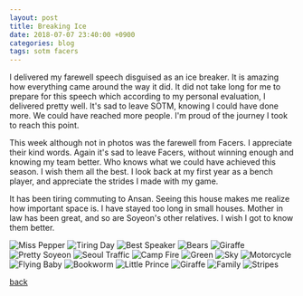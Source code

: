 ```yaml
---
layout: post
title: Breaking Ice
date: 2018-07-07 23:40:00 +0900
categories: blog 
tags: sotm facers
---
```


I delivered my farewell speech disguised as an ice breaker. It is amazing how everything came around the way it did. It did not take long for me to prepare for this speech which according to my personal evaluation, I delivered pretty well. It's sad to leave SOTM, knowing I could have done more. We could have reached more people. I'm proud of the journey I took to reach this point.

This week although not in photos was the farewell from Facers. I appreciate their kind words. Again it's sad to leave Facers, without winning enough and knowing my team better. Who knows what we could have achieved this season. I wish them all the best. I look back at my first year as a bench player, and appreciate the strides I made with my game. 

It has been tiring commuting to Ansan. Seeing this house makes me realize how important space is. I have stayed too long in small houses. Mother in law has been great, and so are Soyeon's other relatives. I wish I got to know them better.

![](/assets/img/1807/20180701-pepper.jpg "Miss Pepper")
![](/assets/img/1807/20180704-tiringday.jpg "Tiring Day")
![](/assets/img/1807/20180706-bestspeaker.jpg "Best Speaker")
![](/assets/img/1807/20180707-bears.jpg "Bears")
![](/assets/img/1807/20180707-giraffe.jpg "Giraffe")
![](/assets/img/1807/20180707-pretty.jpg "Pretty Soyeon")
![](/assets/img/1807/20180707-seoultraffic.jpg "Seoul Traffic")
![](/assets/img/1807/20180707-campfire.jpg "Camp Fire")
![](/assets/img/1807/20180707-green.jpg "Green")
![](/assets/img/1807/20180707-sky.jpg "Sky")
![](/assets/img/1807/20180707-motorcycle.jpg "Motorcycle")
![](/assets/img/1807/20180707-flyingbaby.jpg "Flying Baby")
![](/assets/img/1807/20180707-books.jpg "Bookworm")
![](/assets/img/1807/20180707-prince.jpg "Little Prince")
![](/assets/img/1807/20180707-animals.jpg "Giraffe")
![](/assets/img/1807/20180707-family.jpg "Family")
![](/assets/img/1807/20180707-stripes.jpg "Stripes")

[back](/blog)